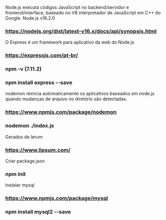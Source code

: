 Node.js executa códigos JavaScript no backend/servidor e frontend/interface, baseado no V8 interpretador de JavaScript em C++ do Google.
Node.js v16.2.0
### https://nodejs.org/dist/latest-v16.x/docs/api/synopsis.html

O Express é um framework para aplicativo da web do Node.js 
### https://expressjs.com/pt-br/
### npm -v (7.11.2)
### npm install express --save

nodemon reinicia automaticamente os aplicativos baseados em node.js quando mudanças de arquivo no diretório são detectadas.
### https://www.npmjs.com/package/nodemon
### nodemon ./index.js

Gerados de lerum
### https://www.lipsum.com/

Criar package.json
### npm init

Instalar mysql
### https://www.npmjs.com/package/mysql
### npm install mysql2 --save
